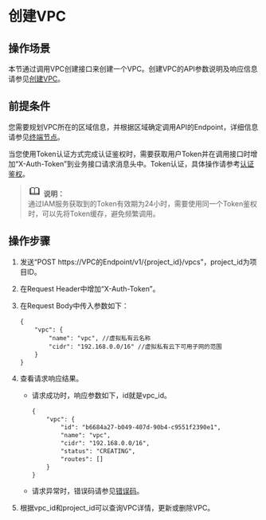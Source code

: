 # 创建VPC<a name="vpc_apieg_0001"></a>

## 操作场景<a name="section138381652181710"></a>

本节通过调用VPC创建接口来创建一个VPC。创建VPC的API参数说明及响应信息请参见[创建VPC](vpc-创建VPC.md)。

## 前提条件<a name="section109541355172116"></a>

您需要规划VPC所在的区域信息，并根据区域确定调用API的Endpoint，详细信息请参见[终端节点](终端节点.md)。

当您使用Token认证方式完成认证鉴权时，需要获取用户Token并在调用接口时增加“X-Auth-Token”到业务接口请求消息头中。Token认证，具体操作请参考[认证鉴权](认证鉴权.md)。

>![](public_sys-resources/icon-note.gif) **说明：**   
>通过IAM服务获取到的Token有效期为24小时，需要使用同一个Token鉴权时，可以先将Token缓存，避免频繁调用。  

## 操作步骤<a name="section7856948"></a>

1.  发送“POST  https://VPC的Endpoint/v1/\{project\_id\}/vpcs”，project\_id为项目ID。
2.  在Request Header中增加“X-Auth-Token”。
3.  在Request Body中传入参数如下：

    ```
    {
        "vpc": {
            "name": "vpc", //虚拟私有云名称
            "cidr": "192.168.0.0/16" //虚拟私有云下可用子网的范围
        }
    }
    ```

4.  查看请求响应结果。
    -   请求成功时，响应参数如下，id就是vpc\_id。

        ```
        {
            "vpc": {
                "id": "b6684a27-b049-407d-90b4-c9551f2390e1",
                "name": "vpc",
                "cidr": "192.168.0.0/16",
                "status": "CREATING",
                "routes": []
            }
        }
        ```

    -   请求异常时，错误码请参见[错误码](错误码.md)。

5.  根据vpc\_id和project\_id可以查询VPC详情，更新或删除VPC。

